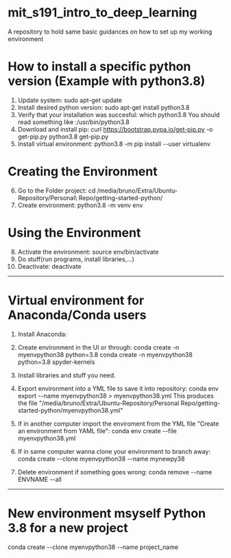 # mit_s191_intro_to_deep_learning
A repository to hold same basic guidances on how to set up my working environment

# How to install a specific python version (Example with python3.8)
1. Update system: sudo apt-get update
2. Install desired python version: sudo apt-get install python3.8
3. Verify that your installation was succesful: which python3.8
    You should read something like :/usr/bin/python3.8
4. Download and install pip:
    curl https://bootstrap.pypa.io/get-pip.py -o get-pip.py
    python3.8 get-pip.py
5. Install virtual environment: python3.8 -m pip install --user virtualenv

# Creating the Environment
6. Go to the Folder project: cd /media/bruno/Extra/Ubuntu-Repository/Personal\ Repo/getting-started-python/
7. Create environment: python3.8 -m venv env

# Using the Environment
8. Activate the environment: source env/bin/activate
9. Do stuff(run programs, install libraries,...)
10. Deactivate: deactivate

---------------------------------------------------------------------------------------------------
# Virtual environment for Anaconda/Conda users
<!-- It Seems that Anaconda has some limitations and only let you use python 3.7 or 2.7 in the UI-->
1.  Install Anaconda:
2.  Create environment in the UI or through:
        conda create -n myenvpython38 python=3.8 
        <!-- The new environment interpreter should be found in /home/bruno/anaconda3/envs/myenvpython38/bin/python3.8 -->
        <!-- Remember when using Spyder to change the interpreter to the one you are using -->
        <!-- If you want to install the spyder files as you create the environment just add a bit at the end -->
        conda create -n myenvpython38 python=3.8 spyder-kernels 
3.  Install libraries and stuff you need.

4.  Export environment into a YML file to save it into repository:
        conda env export --name myenvpython38 > myenvpython38.yml
    This produces the file "/media/bruno/Extra/Ubuntu-Repository/Personal Repo/getting-started-python/myenvpython38.yml"


5.  If in another computer import the enviroment from the YML file "Create an environment from YAML file":
        conda env create --file myenvpython38.yml

6.  If in same computer wanna clone your environment to branch away:
        conda create --clone myenvpython38 --name mynewpy38
7. Delete environment if something goes wrong:
    conda remove --name ENVNAME --all

---------------------------------------------------------------------------------------------------
# New environment msyself Python 3.8 for a new project
conda create --clone myenvpython38 --name project_name
